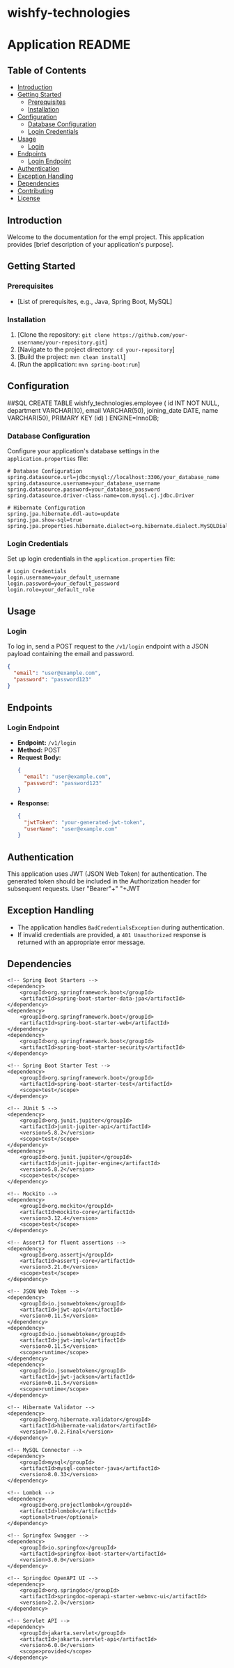 # wishfy-technologies

# Application README

## Table of Contents
- [Introduction](#introduction)
- [Getting Started](#getting-started)
  - [Prerequisites](#prerequisites)
  - [Installation](#installation)
- [Configuration](#configuration)
  - [Database Configuration](#database-configuration)
  - [Login Credentials](#login-credentials)
- [Usage](#usage)
  - [Login](#login)
- [Endpoints](#endpoints)
  - [Login Endpoint](#login-endpoint)
- [Authentication](#authentication)
- [Exception Handling](#exception-handling)
- [Dependencies](#dependencies)
- [Contributing](#contributing)
- [License](#license)

## Introduction

Welcome to the documentation for the empl project. This application provides [brief description of your application's purpose].


## Getting Started

### Prerequisites

- [List of prerequisites, e.g., Java, Spring Boot, MySQL]

### Installation

1. [Clone the repository: `git clone https://github.com/your-username/your-repository.git`]
2. [Navigate to the project directory: `cd your-repository`]
3. [Build the project: `mvn clean install`]
4. [Run the application: `mvn spring-boot:run`]

## Configuration
##SQL
CREATE TABLE wishfy_technologies.employee (
    id INT NOT NULL,
    department VARCHAR(10),
    email VARCHAR(50),
    joining_date DATE,
    name VARCHAR(50),
    PRIMARY KEY (id)
) ENGINE=InnoDB;


### Database Configuration

Configure your application's database settings in the `application.properties` file:

```properties
# Database Configuration
spring.datasource.url=jdbc:mysql://localhost:3306/your_database_name
spring.datasource.username=your_database_username
spring.datasource.password=your_database_password
spring.datasource.driver-class-name=com.mysql.cj.jdbc.Driver

# Hibernate Configuration
spring.jpa.hibernate.ddl-auto=update
spring.jpa.show-sql=true
spring.jpa.properties.hibernate.dialect=org.hibernate.dialect.MySQLDialect
```

### Login Credentials

Set up login credentials in the `application.properties` file:

```properties
# Login Credentials
login.username=your_default_username
login.password=your_default_password
login.role=your_default_role
```

## Usage

### Login

To log in, send a POST request to the `/v1/login` endpoint with a JSON payload containing the email and password.

```json
{
  "email": "user@example.com",
  "password": "password123"
}
```

## Endpoints

### Login Endpoint

- **Endpoint:** `/v1/login`
- **Method:** POST
- **Request Body:**
  ```json
  {
    "email": "user@example.com",
    "password": "password123"
  }
  ```
- **Response:**
  ```json
  {
    "jwtToken": "your-generated-jwt-token",
    "userName": "user@example.com"
  }
  ```

## Authentication

This application uses JWT (JSON Web Token) for authentication. The generated token should be included in the Authorization header for subsequent requests.
User "Bearer"+" "+JWT

## Exception Handling

- The application handles `BadCredentialsException` during authentication.
- If invalid credentials are provided, a `401 Unauthorized` response is returned with an appropriate error message.

## Dependencies
<dependencies>

    <!-- Spring Boot Starters -->
    <dependency>
        <groupId>org.springframework.boot</groupId>
        <artifactId>spring-boot-starter-data-jpa</artifactId>
    </dependency>
    <dependency>
        <groupId>org.springframework.boot</groupId>
        <artifactId>spring-boot-starter-web</artifactId>
    </dependency>
    <dependency>
        <groupId>org.springframework.boot</groupId>
        <artifactId>spring-boot-starter-security</artifactId>
    </dependency>
    
    <!-- Spring Boot Starter Test -->
    <dependency>
        <groupId>org.springframework.boot</groupId>
        <artifactId>spring-boot-starter-test</artifactId>
        <scope>test</scope>
    </dependency>

    <!-- JUnit 5 -->
    <dependency>
        <groupId>org.junit.jupiter</groupId>
        <artifactId>junit-jupiter-api</artifactId>
        <version>5.8.2</version>
        <scope>test</scope>
    </dependency>
    <dependency>
        <groupId>org.junit.jupiter</groupId>
        <artifactId>junit-jupiter-engine</artifactId>
        <version>5.8.2</version>
        <scope>test</scope>
    </dependency>

    <!-- Mockito -->
    <dependency>
        <groupId>org.mockito</groupId>
        <artifactId>mockito-core</artifactId>
        <version>3.12.4</version>
        <scope>test</scope>
    </dependency>

    <!-- AssertJ for fluent assertions -->
    <dependency>
        <groupId>org.assertj</groupId>
        <artifactId>assertj-core</artifactId>
        <version>3.21.0</version>
        <scope>test</scope>
    </dependency>

    <!-- JSON Web Token -->
    <dependency>
        <groupId>io.jsonwebtoken</groupId>
        <artifactId>jjwt-api</artifactId>
        <version>0.11.5</version>
    </dependency>
    <dependency>
        <groupId>io.jsonwebtoken</groupId>
        <artifactId>jjwt-impl</artifactId>
        <version>0.11.5</version>
        <scope>runtime</scope>
    </dependency>
    <dependency>
        <groupId>io.jsonwebtoken</groupId>
        <artifactId>jjwt-jackson</artifactId>
        <version>0.11.5</version>
        <scope>runtime</scope>
    </dependency>

    <!-- Hibernate Validator -->
    <dependency>
        <groupId>org.hibernate.validator</groupId>
        <artifactId>hibernate-validator</artifactId>
        <version>7.0.2.Final</version>
    </dependency>

    <!-- MySQL Connector -->
    <dependency>
        <groupId>mysql</groupId>
        <artifactId>mysql-connector-java</artifactId>
        <version>8.0.33</version>
    </dependency>

    <!-- Lombok -->
    <dependency>
        <groupId>org.projectlombok</groupId>
        <artifactId>lombok</artifactId>
        <optional>true</optional>
    </dependency>

    <!-- Springfox Swagger -->
    <dependency>
        <groupId>io.springfox</groupId>
        <artifactId>springfox-boot-starter</artifactId>
        <version>3.0.0</version>
    </dependency>

    <!-- Springdoc OpenAPI UI -->
    <dependency>
        <groupId>org.springdoc</groupId>
        <artifactId>springdoc-openapi-starter-webmvc-ui</artifactId>
        <version>2.2.0</version>
    </dependency>

    <!-- Servlet API -->
    <dependency>
        <groupId>jakarta.servlet</groupId>
        <artifactId>jakarta.servlet-api</artifactId>
        <version>6.0.0</version>
        <scope>provided</scope>
    </dependency>

</dependencies>



